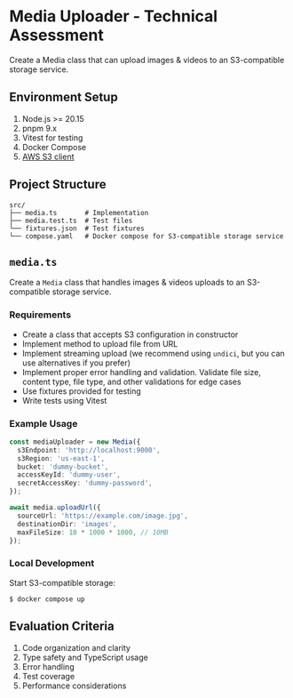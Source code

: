 # Media Uploader - Technical Assessment

Create a Media class that can upload images & videos to an S3-compatible storage service.

## Environment Setup

1. Node.js >= 20.15
2. pnpm 9.x
3. Vitest for testing
4. Docker Compose
5. [AWS S3 client](https://github.com/aws-lite/aws-lite)

## Project Structure

```
src/
├── media.ts       # Implementation
├── media.test.ts  # Test files
└── fixtures.json  # Test fixtures
└── compose.yaml   # Docker compose for S3-compatible storage service
```

## `media.ts`

Create a `Media` class that handles images & videos uploads to an S3-compatible storage service.

### Requirements

- Create a class that accepts S3 configuration in constructor
- Implement method to upload file from URL
- Implement streaming upload (we recommend using `undici`, but you can use alternatives if you prefer)
- Implement proper error handling and validation. Validate file size, content type, file type, and other validations for edge cases
- Use fixtures provided for testing
- Write tests using Vitest

### Example Usage

```ts
const mediaUploader = new Media({
  s3Endpoint: 'http://localhost:9000',
  s3Region: 'us-east-1',
  bucket: 'dummy-bucket',
  accessKeyId: 'dummy-user',
  secretAccessKey: 'dummy-password',
});

await media.uploadUrl({
  sourceUrl: 'https://example.com/image.jpg',
  destinationDir: 'images',
  maxFileSize: 10 * 1000 * 1000, // 10MB
});
```

### Local Development

Start S3-compatible storage:

```shell
$ docker compose up
```

## Evaluation Criteria

1. Code organization and clarity
2. Type safety and TypeScript usage
3. Error handling
4. Test coverage
5. Performance considerations
